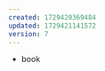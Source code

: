 ```yaml
---
created: 1729420369484
updated: 1729421141572
version: 7
---
```


- <span id="2024-10-20-18-41-04-msfi">book</span>
